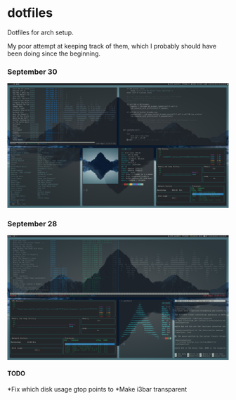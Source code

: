 # dotfiles
Dotfiles for arch setup. 

My poor attempt at keeping track of them, which I probably should have been doing since the beginning. 

### September 30

![Alt text](screenshots/sept30_setup.png?raw=true)

### September 28

![Alt text](screenshots/sept28_setup.png?raw=true)

#### TODO
*Fix which disk usage gtop points to 
*Make i3bar transparent
